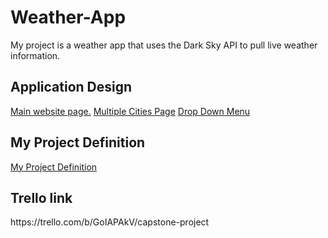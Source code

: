 # Weather-App

My project is a weather app that uses the Dark Sky API to pull live weather information.

<h2>Application Design</h2> 

<a href='./Docs/Main Page.jpg'>Main website page.</a>
<a href='./Docs/Multiple Cities.jpg'>Multiple Cities Page</a>
<a href='./Docs/Drop Down.jpg'>Drop Down Menu</a>

<h2>My Project Definition</h2>

<a href='./Docs/Al Harvey - Capstone Project Planning.docx'>My Project Definition</a>

<h2>Trello link</h2> https://trello.com/b/GoIAPAkV/capstone-project